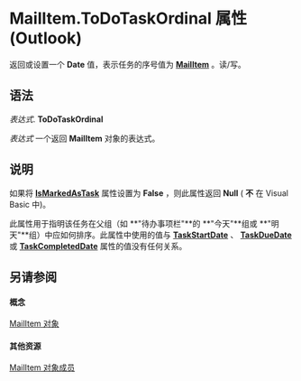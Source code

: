 
# MailItem.ToDoTaskOrdinal 属性 (Outlook)

返回或设置一个 **Date** 值，表示任务的序号值为 **[MailItem](14197346-05d2-0250-fa4c-4a6b07daf25f.md)** 。读/写。


## 语法

 _表达式_. **ToDoTaskOrdinal**

 _表达式_ 一个返回 **MailItem** 对象的表达式。


## 说明

如果将 **[IsMarkedAsTask](6cc4530d-fa74-916b-654d-db995d9a989f.md)** 属性设置为 **False** ，则此属性返回 **Null** ( **不** 在 Visual Basic 中)。

此属性用于指明该任务在父组（如 **"待办事项栏"**的 **"今天"**组或 **"明天"**组）中应如何排序。此属性中使用的值与  **[TaskStartDate](76b7109f-55fc-b7e2-63dc-bf7804a709f5.md)** 、 **[TaskDueDate](161ed0ed-0e3f-2e4c-7e63-daad4e918dd6.md)** 或 **[TaskCompletedDate](4bee35d4-1f1e-0b77-2021-84d4916bef8e.md)** 属性的值没有任何关系。


## 另请参阅


#### 概念


[MailItem 对象](14197346-05d2-0250-fa4c-4a6b07daf25f.md)
#### 其他资源


[MailItem 对象成员](1094d7df-ee80-a4b0-5a21-db2979506e6b.md)